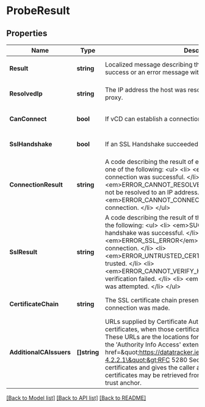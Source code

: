 # ProbeResult

## Properties
Name | Type | Description | Notes
------------ | ------------- | ------------- | -------------
**Result** | **string** | Localized message describing the connection result stating success or an error message with a brief summary. | [optional] [default to null]
**ResolvedIp** | **string** | The IP address the host was resolved to, if not going through a proxy. | [optional] [default to null]
**CanConnect** | **bool** | If vCD can establish a connection on the specified port. | [optional] [default to null]
**SslHandshake** | **bool** | If an SSL Handshake succeeded (secure requests only). | [optional] [default to null]
**ConnectionResult** | **string** | A code describing the result of establishing a connection. Will be one of the following: &lt;ul&gt;   &lt;li&gt;     &lt;em&gt;SUCCESS&lt;/em&gt;: The connection was successful.   &lt;/li&gt;   &lt;li&gt;     &lt;em&gt;ERROR_CANNOT_RESOLVE_IP&lt;/em&gt;: The hostname could not be resolved to an IP address.   &lt;/li&gt;   &lt;li&gt;     &lt;em&gt;ERROR_CANNOT_CONNECT&lt;/em&gt;: Unable to establish connection.   &lt;/li&gt; &lt;/ul&gt;  | [optional] [default to null]
**SslResult** | **string** | A code describing the result of the SSL handshake. Will be one of the following: &lt;ul&gt;   &lt;li&gt;     &lt;em&gt;SUCCESS&lt;/em&gt;: The SSL handshake was successful.   &lt;/li&gt;   &lt;li&gt;     &lt;em&gt;ERROR_SSL_ERROR&lt;/em&gt;: Unable to establish SSL connection.   &lt;/li&gt;   &lt;li&gt;     &lt;em&gt;ERROR_UNTRUSTED_CERTIFICATE&lt;/em&gt;: Certificate not trusted.   &lt;/li&gt;   &lt;li&gt;     &lt;em&gt;ERROR_CANNOT_VERIFY_HOSTNAME&lt;/em&gt;: Hostname verification failed.   &lt;/li&gt;   &lt;li&gt;     &lt;em&gt;null&lt;/em&gt;: No SSL handshake was attempted.   &lt;/li&gt; &lt;/ul&gt;  | [optional] [default to null]
**CertificateChain** | **string** | The SSL certificate chain presented by the server if a secure connection was made. | [optional] [default to null]
**AdditionalCAIssuers** | **[]string** | URLs supplied by Certificate Authorities to retrieve signing certificates, when those certificates are not included in the chain. These URLs are the locations for the &#39;caIssuers&#39; access method in the &#39;Authority Info Access&#39; extension (as described in &lt;a href&#x3D;\&quot;https://datatracker.ietf.org/doc/html/rfc5280#section-4.2.2.1\&quot;&gt;RFC 5280 Section 4.2.2.1&lt;/a&gt;) of the certificates and gives the caller an indication where additional CA certificates may be retrieved from, to complete the chain to the trust anchor.  | [optional] [default to null]

[[Back to Model list]](../README.md#documentation-for-models) [[Back to API list]](../README.md#documentation-for-api-endpoints) [[Back to README]](../README.md)


